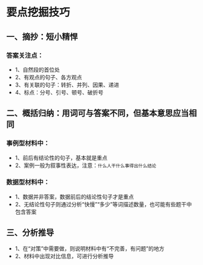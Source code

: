 # 要点挖掘技巧

## 一、摘抄：短小精悍
### 答案关注点：
* 1、自然段的首位处
* 2、有观点的句子、各方观点
* 3、有关联的句子：转折、并列、因果、递进
* 4、标点：分号、引号、顿号、破折号

## 二、概括归纳：用词可与答案不同，但基本意思应当相同
### 事例型材料中：
* 1、前后有结论性的句子，基本就是重点
* 2、案例一般为叙事性表达，注意：``什么人干什么事得出什么结论``
### 数据型材料中：
* 1、数据并非答案，数据前后的结论性句子才是重点
* 2、无结论性句子则通过分析“快慢”“多少”等词描述数量，也可能有些题干中包含答案
## 三、分析推导
* 1、在“对策”中需要做，则说明材料中有“不完善，有问题”的地方
* 2、材料中出现对比信息，可进行分析推导
 